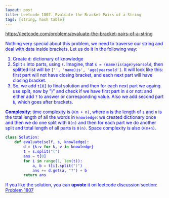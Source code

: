 ```yaml
---
layout: post
title: Leetcode 1807. Evaluate the Bracket Pairs of a String
tags: [string, hash table]
---
```


<a href="https://leetcode.com/problems/evaluate-the-bracket-pairs-of-a-string"> <font color = blue>https://leetcode.com/problems/evaluate-the-bracket-pairs-of-a-string

Nothing very special about this problem, we need to traverse our string and deal with data inside brackets. Let us do it in the following way:

1. Create `d`: dictionary of knowledge
2. Split `s` into parts, using `(`. Imagine, that `s = (name)is(age)yearsold`, then splitted list will be `['', 'name)is', 'age)yearsold']`. It will look like this: first part will not have closing bracket, and each next part will have closing bracket.
3. So, we add `t[0]` to final solution and then for each next part we againg use split, now by ")" and check if we have first part in `d` or not: and either add `?` to answer or corresponding value. Also we add second part `b`, which goes after brackets.

**Complexity**: time complexity is `O(m + n)`, where `m` is the length of `s` and `n` is the total length of all the words in `knowledge`: we created dictionary once and then we do one split with `O(n)` and then for each part we do another split and total length of all parts is `O(n)`. Space complexity is also `O(m+n)`.

```python
class Solution:
    def evaluate(self, s, knowledge):
        d = {k:v for k, v in knowledge}
        t = s.split("(")
        ans = t[0]
        for i in range(1, len(t)):
            a, b = t[i].split(")")
            ans += d.get(a, "?") + b
        return ans
```


If you like the solution, you can **upvote** it on leetcode discussion section:<a href="https://leetcode.com/problems/evaluate-the-bracket-pairs-of-a-string/discuss/1130510/python-short-solution-using-split-explained"> <font color = blue>Problem 1807
